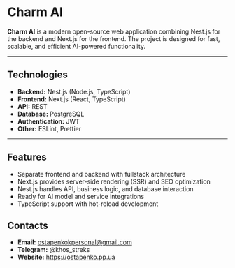 # Charm AI

**Charm AI** is a modern open-source web application combining Nest.js for the backend and Next.js for the frontend. The project is designed for fast, scalable, and efficient AI-powered functionality.

---

## Technologies

- **Backend:** Nest.js (Node.js, TypeScript)
- **Frontend:** Next.js (React, TypeScript)
- **API:** REST
- **Database:** PostgreSQL
- **Authentication:** JWT
- **Other:** ESLint, Prettier

---

## Features

- Separate frontend and backend with fullstack architecture
- Next.js provides server-side rendering (SSR) and SEO optimization
- Nest.js handles API, business logic, and database interaction
- Ready for AI model and service integrations
- TypeScript support with hot-reload development

## Contacts

- **Email:** ostapenkokpersonal@gmail.com
- **Telegram:** @khos_streks
- **Website:** https://ostapenko.pp.ua

